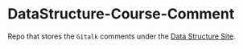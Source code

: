 # DataStructure-Course-Comment

Repo that stores the `Gitalk` comments under the [Data Structure Site](hrttp://wangmengds.ml).  

